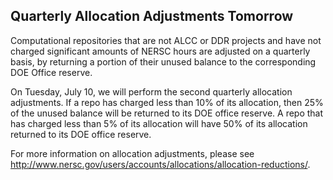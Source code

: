 ## Quarterly Allocation Adjustments Tomorrow

Computational repositories that are not ALCC or DDR projects and have not 
charged significant amounts of NERSC hours are adjusted on a quarterly basis, 
by returning a portion of their unused balance to the corresponding DOE Office 
reserve. 

On Tuesday, July 10, we will perform the second quarterly allocation 
adjustments. If a repo has charged less than 10% of its allocation, then
25% of the unused balance will be returned to its DOE office reserve. A repo
that has charged less than 5% of its allocation will have 50% of its allocation
returned to its DOE office reserve.

For more information on allocation adjustments, please see 
<http://www.nersc.gov/users/accounts/allocations/allocation-reductions/>.


